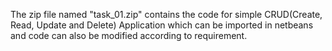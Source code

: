 The zip file named "task_01.zip" contains the code for simple CRUD(Create, Read, Update and Delete) Application which can be imported in netbeans and code can also be modified according to requirement.
